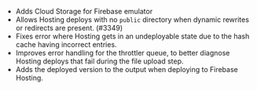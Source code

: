 - Adds Cloud Storage for Firebase emulator
- Allows Hosting deploys with no `public` directory when dynamic rewrites or redirects are present. (#3349)
- Fixes error where Hosting gets in an undeployable state due to the hash cache having incorrect entries.
- Improves error handling for the throttler queue, to better diagnose Hosting deploys that fail during the file upload step.
- Adds the deployed version to the output when deploying to Firebase Hosting.
